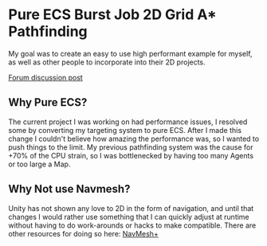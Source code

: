 # Pure ECS Burst Job 2D Grid A* Pathfinding

My goal was to create an easy to use high performant example for myself, as well as other people to incorporate into their 2D projects.

[Forum discussion post](https://forum.unity.com/threads/planning-a-2d-grid-pure-ecs-job-burst-pathfinding.724211)

## Why Pure ECS?
The current project I was working on had performance issues, I resolved some by converting my targeting system to pure ECS.
After I made this change I couldn't believe how amazing the performance was, so I wanted to push things to the limit. 
My previous pathfinding system was the cause for +70% of the CPU strain, so I was bottlenecked by having too many Agents or too large a Map.

## Why Not use Navmesh?
Unity has not shown any love to 2D in the form of navigation, and until that changes I would rather use something that I can quickly adjust
at runtime without having to do work-arounds or hacks to make compatible.
There are other resources for doing so here: [NavMesh+](https://unitylist.com/p/hqq/Nav-Mesh-Plus)
